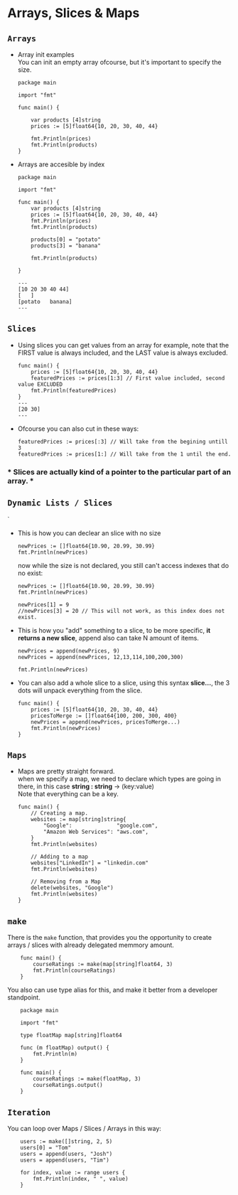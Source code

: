 # Arrays, Slices & Maps

## `Arrays`
- Array init examples  
    You can init an empty array ofcourse, but it's important to specify the size.
    ```
    package main

    import "fmt"

    func main() {

        var products [4]string
        prices := [5]float64{10, 20, 30, 40, 44}

        fmt.Println(prices)
        fmt.Println(products)
    }
    ```
- Arrays are accesible by index
    ```
    package main

    import "fmt"

    func main() {
        var products [4]string
        prices := [5]float64{10, 20, 30, 40, 44}
        fmt.Println(prices)
        fmt.Println(products)

        products[0] = "potato"
        products[3] = "banana"

        fmt.Println(products)
        
    }

    ---
    [10 20 30 40 44]
    [   ]
    [potato   banana]
    ---
    ```

## `Slices`
- Using slices you can get values from an array for example, note that the FIRST value is always included, and the LAST value is always excluded.

    ```
    func main() {
        prices := [5]float64{10, 20, 30, 40, 44}
        featuredPrices := prices[1:3] // First value included, second value EXCLUDED
        fmt.Println(featuredPrices)
    }
    ---
    [20 30]
    ---
    ```
- Ofcourse you can also cut in these ways:
    ```
    featuredPrices := prices[:3] // Will take from the begining untill 3
    featuredPrices := prices[1:] // Will take from the 1 until the end.
    ```

### * **Slices are actually kind of a pointer to the particular part of an array.** *

## `Dynamic Lists / Slices`
`
- This is how you can declear an  slice with no size
    ```
    newPrices := []float64{10.90, 20.99, 30.99}
	fmt.Println(newPrices)
    ```
    now while the size is not declared, you still can't access indexes that do no exist:
    ```
    newPrices := []float64{10.90, 20.99, 30.99}
	fmt.Println(newPrices)

	newPrices[1] = 9
	//newPrices[3] = 20 // This will not work, as this index does not exist.
    ```
- This is how you "add" something to a slice, to be more specific, **it returns a new slice**, append also can take N amount of items.
    ```
    newPrices = append(newPrices, 9)
    newPrices = append(newPrices, 12,13,114,100,200,300)

	fmt.Println(newPrices)
    ```
- You can also add a whole slice to a slice, using this syntax **slice...**, the 3 dots will unpack everything from the slice.
    ```
    func main() {
        prices := [5]float64{10, 20, 30, 40, 44}
        pricesToMerge := []float64{100, 200, 300, 400}
        newPrices = append(newPrices, pricesToMerge...)
        fmt.Println(newPrices)
    }
    ```

## `Maps`
- Maps are pretty straight forward.  
when we specify a map, we need to declare which types are going in there, in this case **string : string** -> (key:value)  
Note that everything can be a key.
    ```
    func main() {
        // Creating a map.
        websites := map[string]string{
            "Google":              "google.com",
            "Amazon Web Services": "aws.com",
        }
        fmt.Println(websites)

        // Adding to a map
        websites["LinkedIn"] = "linkedin.com"
        fmt.Println(websites)

        // Removing from a Map
        delete(websites, "Google")
        fmt.Println(websites)
    }
    ```

## `make`
There is the `make` function, that provides you the opportunity to create arrays / slices with already delegated memmory amount.


```
    func main() {
        courseRatings := make(map[string]float64, 3)
        fmt.Println(courseRatings)
    }
```
You also can use type alias for this, and make it better from a developer standpoint.
```
    package main

    import "fmt"

    type floatMap map[string]float64

    func (m floatMap) output() {
        fmt.Println(m)
    }

    func main() {
        courseRatings := make(floatMap, 3)
        courseRatings.output()
    }

```

## `Iteration`
You can loop over Maps / Slices / Arrays in this way:
```
	users := make([]string, 2, 5)
	users[0] = "Tom"
	users = append(users, "Josh")
	users = append(users, "Tim")

	for index, value := range users {
		fmt.Println(index, " ", value)
	}
```